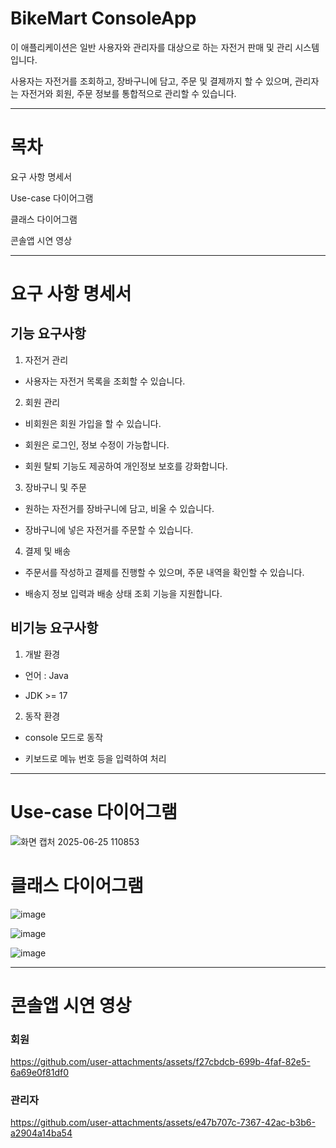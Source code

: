 # BikeMart ConsoleApp

이 애플리케이션은 일반 사용자와 관리자를 대상으로 하는 자전거 판매 및 관리 시스템입니다.

사용자는 자전거를 조회하고, 장바구니에 담고, 주문 및 결제까지 할 수 있으며, 관리자는 자전거와 회원, 주문 정보를 통합적으로 관리할 수 있습니다.

---
# 목차

요구 사항 명세서

Use-case 다이어그램

클래스 다이어그램

콘솔앱 시연 영상

---

# 요구 사항 명세서

## 기능 요구사항

1. 자전거 관리

- 사용자는 자전거 목록을 조회할 수 있습니다.

2. 회원 관리

- 비회원은 회원 가입을 할 수 있습니다.

- 회원은 로그인, 정보 수정이 가능합니다.

- 회원 탈퇴 기능도 제공하여 개인정보 보호를 강화합니다.

3. 장바구니 및 주문

- 원하는 자전거를 장바구니에 담고, 비울 수 있습니다.

- 장바구니에 넣은 자전거를 주문할 수 있습니다.

4. 결제 및 배송

- 주문서를 작성하고 결제를 진행할 수 있으며, 주문 내역을 확인할 수 있습니다.

- 배송지 정보 입력과 배송 상태 조회 기능을 지원합니다.

## 비기능 요구사항

1. 개발 환경

- 언어 : Java

- JDK >= 17

2. 동작 환경

- console 모드로 동작

- 키보드로 메뉴 번호 등을 입력하여 처리

---

# Use-case 다이어그램

![화면 캡처 2025-06-25 110853](https://github.com/user-attachments/assets/67cdbc62-5d6c-4617-8d02-049665521626)

# 클래스 다이어그램

![image](https://github.com/user-attachments/assets/bf88af0e-0231-4d50-a988-010c1428c55c)

![image](https://github.com/user-attachments/assets/5602dd1f-ebfb-47f5-9cf6-0bc42ab921b3)

![image](https://github.com/user-attachments/assets/818b86c2-1ac9-4c67-899f-58a1722f5d69)

---

# 콘솔앱 시연 영상

### 회원

https://github.com/user-attachments/assets/f27cbdcb-699b-4faf-82e5-6a69e0f81df0

### 관리자

https://github.com/user-attachments/assets/e47b707c-7367-42ac-b3b6-a2904a14ba54

